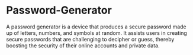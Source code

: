 # Password-Generator
A password generator is a device that produces a secure password made up of letters, numbers, and symbols at random. It assists users in creating secure passwords that are challenging to decipher or guess, thereby boosting the security of their online accounts and private data.
